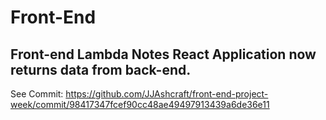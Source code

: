 # Front-End
## Front-end Lambda Notes React Application now returns data from back-end.
See Commit: https://github.com/JJAshcraft/front-end-project-week/commit/98417347fcef90cc48ae49497913439a6de36e11

